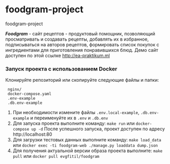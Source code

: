 # foodgram-project
foodgram-project

***Foodgram*** - сайт рецептов - продуктовый помощник, позволяющий просматривать и создавать рецепты, 
добавлять их в избранное, подписываться на авторов рецептов, формировать список покупок
с ингредиентами для приготовления понравившихся блюд.
Демо сайт доступен по этой ссылке http://ea-praktikum.ml

### Запуск проекта с использованием Docker

  Клонируйте репозиторий или скопируйте следующие файлы и папки:
   ```
    nginx/
    docker-compose.yaml
    .env-example
    .db.env-example
   ```
  1. При необходимости измените файлы `.env.local-example`, `.db.env-example` 
  и переименуйте их в `.env` и `.db.env`
  2. Для запуска проекта выполните команду: `make run` или `docker-compose up -d`
     После успешного запуска, проект доступен по адресу http://localhost:80
  3. Для загрузки тестовых данных выполните команду: `make load_data` или `docker exec -ti foodgram-web ./manage.py loaddata dump.json`
  4. Для получения актуальной версии образа проекта выполните: `make pull` или `docker pull evgfitil/foodgram`
  